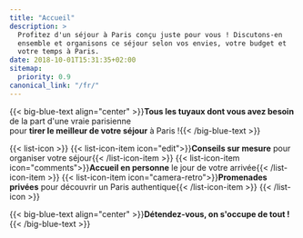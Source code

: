 ```yaml
---
title: "Accueil"
description: >
  Profitez d'un séjour à Paris conçu juste pour vous ! Discutons-en
  ensemble et organisons ce séjour selon vos envies, votre budget et
  votre temps à Paris.
date: 2018-10-01T15:31:35+02:00
sitemap:
  priority: 0.9
canonical_link: "/fr/"
---
```


{{< big-blue-text align="center" >}}<strong>Tous les tuyaux dont vous avez besoin</strong><br/>de la part d'une vraie parisienne<br/>pour <strong>tirer le meilleur de votre séjour</strong> à&nbsp;Paris&nbsp;!{{< /big-blue-text >}}

{{< list-icon >}}
  {{< list-icon-item icon="edit">}}<strong/>Conseils sur mesure</strong> pour organiser votre séjour{{< /list-icon-item >}}
  {{< list-icon-item icon="comments">}}<strong>Accueil en personne</strong> le jour de votre arrivée{{< /list-icon-item >}}
  {{< list-icon-item icon="camera-retro">}}<strong>Promenades privées</strong> pour découvrir un Paris authentique{{< /list-icon-item >}}
{{< /list-icon >}}

{{< big-blue-text align="center" >}}<strong>Détendez-vous, on s'occupe de tout&nbsp;!</strong>{{< /big-blue-text >}}

